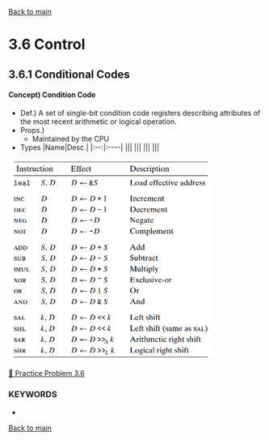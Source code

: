 [Back to main](https://github.com/JoonHyeok-hozy-Kim/computer_systems_study#readme)

# 3.6 Control

## 3.6.1 Conditional Codes
#### Concept) Condition Code
* Def.) A set of single-bit condition code registers describing attributes of the most recent arithmetic or logical operation.
* Props.)
  * Maintained by the CPU
* Types
  |Name|Desc.|
  |:--:|:----|
  |||
  |||
  |||
  |||



<p align="left">
  <img src="https://github.com/JoonHyeok-hozy-Kim/computer_systems_study/blob/main/contents/ch_03/images/03_05_01_operations_notations.png" width="80%">
</p>

[:orange_book: Practice Problem 3.6](https://github.com/JoonHyeok-hozy-Kim/computer_systems_study/blob/main/contents/ch_03/problems/practice_problems.md#practice-problem-36)




### KEYWORDS
* 


[Back to main](https://github.com/JoonHyeok-hozy-Kim/computer_systems_study#readme)